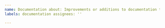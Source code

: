 ```yaml
---
name: Documentation about: Improvements or additions to documentation title: ''
labels: documentation assignees: ''

---
```



